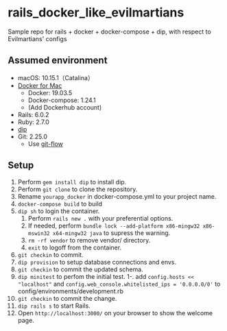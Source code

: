 # rails_docker_like_evilmartians
Sample repo for rails + docker + docker-compose + dip, with respect to Evilmartians' configs

## Assumed environment

* macOS: 10.15.1（Catalina）
* [Docker for Mac](https://hub.docker.com/editions/community/docker-ce-desktop-mac)
    * Docker: 19.03.5
    * Docker-compose: 1.24.1
    * (Add Dockerhub account)
* Rails: 6.0.2
* Ruby: 2.7.0
* [dip]([dip](https://github.com/bibendi/dip))
* Git: 2.25.0
    * Use [git-flow](https://danielkummer.github.io/git-flow-cheatsheet/index.ja_JP.html)

## Setup

1. Perform `gem install dip` to install dip.
2. Perform `git clone` to clone the repository.
3. Rename `yourapp_docker` in docker-compose.yml to your project name.
4. `docker-compose build` to build
5. `dip sh` to login the container.
   1. Perform `rails new .` with your preferential options.
   2. If needed, perform `bundle lock --add-platform x86-mingw32 x86-mswin32 x64-mingw32 java` to supress the warning.
   3. `rm -rf vendor` to remove vendor/ directory.
   4. `exit` to logoff from the container.
6. `git checkin` to commit.
7. `dip provision` to setup database connections and envs.
8. `git checkin` to commit the updated schema.
9. `dip minitest` to perfom the initial test.
1-. add `config.hosts << "localhost"` and `config.web_console.whitelisted_ips = '0.0.0.0/0'` to config/environments/development.rb
11. `git checkin` to commit the change.
12. `dip rails s` to start Rails.
13. Open `http://localhost:3000/` on your browser to show the welcome page.


